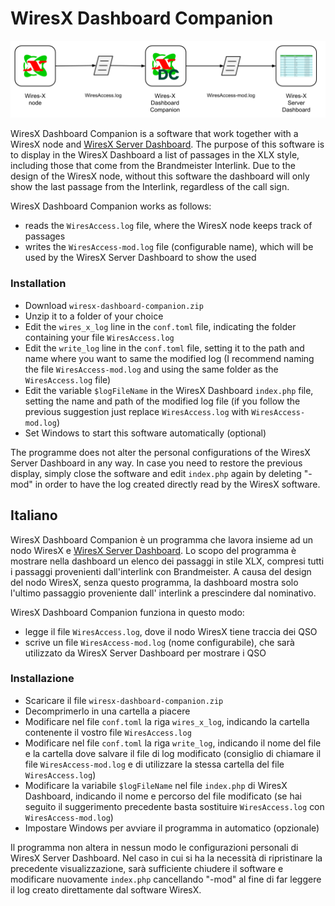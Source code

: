 # WiresX Dashboard Companion

![Description](./images/description.svg)

WiresX Dashboard Companion is a software that work together with a WiresX node
and [WiresX Server Dashboard](https://www.grupporadiofirenze.net/2019/03/23/una-semplice-dashboard-per-nodi-wires-x-yaesu/).
The purpose of this software is to display in the WiresX Dashboard a list of passages in the XLX style, including those
that come from the Brandmeister Interlink.
Due to the design of the WiresX node, without this software the dashboard will only show the last passage from the
Interlink, regardless of the call sign.

WiresX Dashboard Companion works as follows:

- reads the `WiresAccess.log` file, where the WiresX node keeps track of passages
- writes the `WiresAccess-mod.log` file (configurable name), which will be used by the WiresX Server Dashboard to
  show the used

### Installation

- Download `wiresx-dashboard-companion.zip`
- Unzip it to a folder of your choice
- Edit the `wires_x_log` line in the `conf.toml` file, indicating the folder containing your
  file `WiresAccess.log`
- Edit the `write_log` line in the `conf.toml` file, setting it to the path and name where you want to same the modified
  log (I recommend naming the file `WiresAccess-mod.log` and using the same folder as the
  `WiresAccess.log` file)
- Edit the variable `$logFileName` in the WiresX Dashboard `index.php` file, setting the name and path of the
  modified log file (if you follow the previous suggestion just replace `WiresAccess.log` with `WiresAccess-mod.log`)
- Set Windows to start this software automatically (optional)

The programme does not alter the personal configurations of the WiresX Server Dashboard in any way.
In case you need to restore
the previous display, simply close the software and edit `index.php` again by deleting
"-mod" in order to have the log created directly read by the WiresX software.

## Italiano

WiresX Dashboard Companion è un programma che lavora insieme ad un nodo WiresX
e [WiresX Server Dashboard](https://www.grupporadiofirenze.net/2019/03/23/una-semplice-dashboard-per-nodi-wires-x-yaesu/).
Lo scopo del programma è mostrare nella dashboard un elenco dei passaggi in stile XLX, compresi tutti i passaggi
provenienti dall'interlink con Brandmeister.
A causa del design del nodo WiresX, senza questo programma, la dashboard mostra solo l'ultimo passaggio proveniente dall'
interlink a prescindere dal nominativo.

WiresX Dashboard Companion funziona in questo modo:

- legge il file `WiresAccess.log`, dove il nodo WiresX tiene traccia dei QSO
- scrive un file `WiresAccess-mod.log` (nome configurabile), che sarà utilizzato da WiresX Server Dashboard per
  mostrare i QSO

### Installazione

- Scaricare il file `wiresx-dashboard-companion.zip`
- Decomprimerlo in una cartella a piacere
- Modificare nel file `conf.toml` la riga `wires_x_log`, indicando la cartella contenente il vostro
  file `WiresAccess.log`
- Modificare nel file `conf.toml` la riga `write_log`, indicando il nome del file e la cartella dove salvare il file di
  log modificato (consiglio di chiamare il file `WiresAccess-mod.log` e di utilizzare la stessa cartella del
  file `WiresAccess.log`)
- Modificare la variabile `$logFileName` nel file `index.php` di WiresX Dashboard, indicando il nome e percorso del
  file modificato (se hai seguito il suggerimento precedente basta sostituire `WiresAccess.log` con `WiresAccess-mod.log`)
- Impostare Windows per avviare il programma in automatico (opzionale)

Il programma non altera in nessun modo le configurazioni personali di WiresX Server Dashboard.
Nel caso in cui si ha la necessità di ripristinare
la precedente visualizzazione, sarà sufficiente chiudere il software e modificare nuovamente `index.php` cancellando
"-mod" al fine di far leggere il log creato direttamente dal software WiresX.